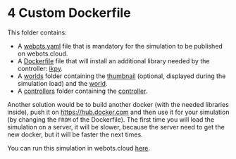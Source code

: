 # 4 Custom Dockerfile
This folder contains:
 - A [webots.yaml](webots.yaml) file that is mandatory for the simulation to be published on webots.cloud.
 - A [Dockerfile](Dockerfile) file that will install an additional library needed by the controller: [ikpy](https://pypi.org/project/ikpy/).
 - A [worlds](worlds) folder containing the [thumbnail](worlds/.inverse_kinematics.jpg) (optional, displayed during the simulation load) and the [world](worlds/inverse_kinematics.wbt).
 - A [controllers](controllers) folder containing the [controller](controllers/inverse_kinematics/inverse_kinematics.py).

Another solution would be to build another docker (with the needed libraries inside), push it on https://hub.docker.com and then use it for your simulation (by changing the `FROM` of the Dockerfile).
The first time you will load the simulation on a server, it will be slower, because the server need to get the new docker, but it will be faster the next times.

You can run this simulation in webots.cloud [here](https://webots.cloud/run?version=R2022b&url=https://github.com/cyberbotics/webots-cloud-simulation-examples/blob/main/4_custom_dockerfile/worlds/inverse_kinematics.wbt).

